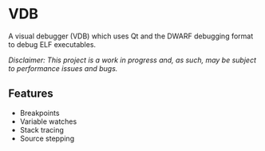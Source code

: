 # VDB
A visual debugger (VDB) which uses Qt and the DWARF debugging format to debug ELF executables.

*Disclaimer: This project is a work in progress and, as such, may be subject to performance issues and bugs.*

## Features
* Breakpoints
* Variable watches
* Stack tracing
* Source stepping
